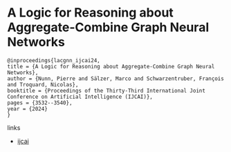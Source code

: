 # A Logic for Reasoning about Aggregate-Combine Graph Neural Networks

```
@inproceedings{lacgnn_ijcai24,
title = {A Logic for Reasoning about Aggregate-Combine Graph Neural Networks},
author = {Nunn, Pierre and Sälzer, Marco and Schwarzentruber, François and Troquard, Nicolas},
booktitle = {Proceedings of the Thirty-Third International Joint Conference on Artificial Intelligence (IJCAI)},
pages = {3532--3540},
year = {2024}
}
```

links
- [ijcai](https://www.ijcai.org/proceedings/2024/391)
